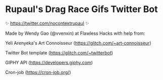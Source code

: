 Rupaul's Drag Race Gifs Twitter Bot 
===================================

✨ https://twitter.com/nocontextrupaul ✨

Made by Wendy Gao (@vvenxin) at Flawless Hacks with help from:

Yeli Arenyeka's Art Connoisseur (https://glitch.com/~art-connoisseur)

Twitter Bot template (https://glitch.com/~twitterbot)

GIPHY API (https://developers.giphy.com)

Cron-job (https://cron-job.org/)
